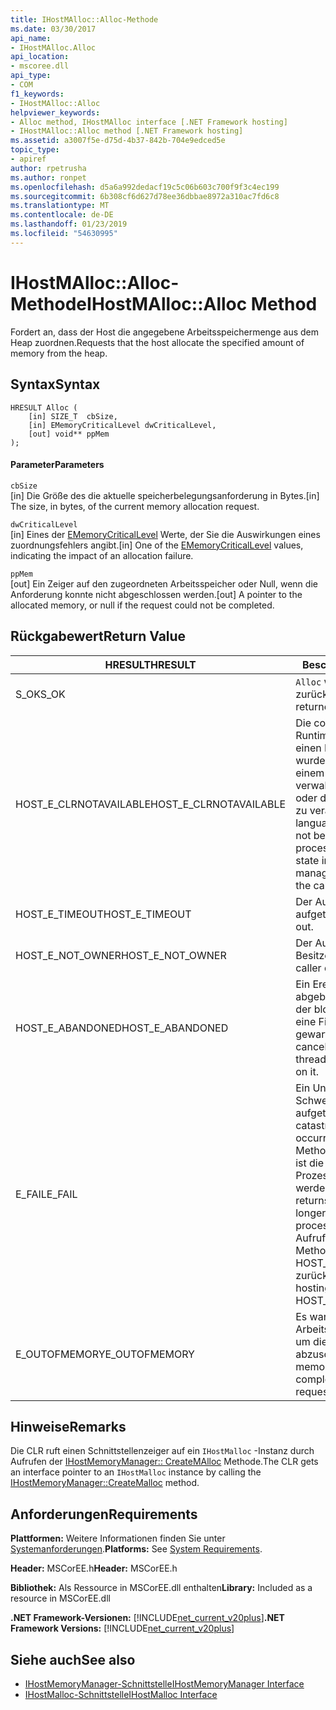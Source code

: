 ```yaml
---
title: IHostMAlloc::Alloc-Methode
ms.date: 03/30/2017
api_name:
- IHostMAlloc.Alloc
api_location:
- mscoree.dll
api_type:
- COM
f1_keywords:
- IHostMAlloc::Alloc
helpviewer_keywords:
- Alloc method, IHostMAlloc interface [.NET Framework hosting]
- IHostMAlloc::Alloc method [.NET Framework hosting]
ms.assetid: a3007f5e-d75d-4b37-842b-704e9edced5e
topic_type:
- apiref
author: rpetrusha
ms.author: ronpet
ms.openlocfilehash: d5a6a992dedacf19c5c06b603c700f9f3c4ec199
ms.sourcegitcommit: 6b308cf6d627d78ee36dbbae8972a310ac7fd6c8
ms.translationtype: MT
ms.contentlocale: de-DE
ms.lasthandoff: 01/23/2019
ms.locfileid: "54630995"
---
```

# <a name="ihostmallocalloc-method"></a><span data-ttu-id="818dd-102">IHostMAlloc::Alloc-Methode</span><span class="sxs-lookup"><span data-stu-id="818dd-102">IHostMAlloc::Alloc Method</span></span>
<span data-ttu-id="818dd-103">Fordert an, dass der Host die angegebene Arbeitsspeichermenge aus dem Heap zuordnen.</span><span class="sxs-lookup"><span data-stu-id="818dd-103">Requests that the host allocate the specified amount of memory from the heap.</span></span>  
  
## <a name="syntax"></a><span data-ttu-id="818dd-104">Syntax</span><span class="sxs-lookup"><span data-stu-id="818dd-104">Syntax</span></span>  
  
```  
HRESULT Alloc (  
    [in] SIZE_T  cbSize,   
    [in] EMemoryCriticalLevel dwCriticalLevel,   
    [out] void** ppMem  
);  
```  
  
#### <a name="parameters"></a><span data-ttu-id="818dd-105">Parameter</span><span class="sxs-lookup"><span data-stu-id="818dd-105">Parameters</span></span>  
 `cbSize`  
 <span data-ttu-id="818dd-106">[in] Die Größe des die aktuelle speicherbelegungsanforderung in Bytes.</span><span class="sxs-lookup"><span data-stu-id="818dd-106">[in] The size, in bytes, of the current memory allocation request.</span></span>  
  
 `dwCriticalLevel`  
 <span data-ttu-id="818dd-107">[in] Eines der [EMemoryCriticalLevel](../../../../docs/framework/unmanaged-api/hosting/ememorycriticallevel-enumeration.md) Werte, der Sie die Auswirkungen eines zuordnungsfehlers angibt.</span><span class="sxs-lookup"><span data-stu-id="818dd-107">[in] One of the [EMemoryCriticalLevel](../../../../docs/framework/unmanaged-api/hosting/ememorycriticallevel-enumeration.md) values, indicating the impact of an allocation failure.</span></span>  
  
 `ppMem`  
 <span data-ttu-id="818dd-108">[out] Ein Zeiger auf den zugeordneten Arbeitsspeicher oder Null, wenn die Anforderung konnte nicht abgeschlossen werden.</span><span class="sxs-lookup"><span data-stu-id="818dd-108">[out] A pointer to the allocated memory, or null if the request could not be completed.</span></span>  
  
## <a name="return-value"></a><span data-ttu-id="818dd-109">Rückgabewert</span><span class="sxs-lookup"><span data-stu-id="818dd-109">Return Value</span></span>  
  
|<span data-ttu-id="818dd-110">HRESULT</span><span class="sxs-lookup"><span data-stu-id="818dd-110">HRESULT</span></span>|<span data-ttu-id="818dd-111">Beschreibung</span><span class="sxs-lookup"><span data-stu-id="818dd-111">Description</span></span>|  
|-------------|-----------------|  
|<span data-ttu-id="818dd-112">S_OK</span><span class="sxs-lookup"><span data-stu-id="818dd-112">S_OK</span></span>|<span data-ttu-id="818dd-113">`Alloc` wurde erfolgreich zurückgegeben.</span><span class="sxs-lookup"><span data-stu-id="818dd-113">`Alloc` returned successfully.</span></span>|  
|<span data-ttu-id="818dd-114">HOST_E_CLRNOTAVAILABLE</span><span class="sxs-lookup"><span data-stu-id="818dd-114">HOST_E_CLRNOTAVAILABLE</span></span>|<span data-ttu-id="818dd-115">Die common Language Runtime (CLR) wurde nicht in einen Prozess geladen wurde, oder die CLR ist in einem Zustand, in dem nicht verwalteten Code ausführen oder den Aufruf erfolgreich zu verarbeiten.</span><span class="sxs-lookup"><span data-stu-id="818dd-115">The common language runtime (CLR) has not been loaded into a process, or the CLR is in a state in which it cannot run managed code or process the call successfully.</span></span>|  
|<span data-ttu-id="818dd-116">HOST_E_TIMEOUT</span><span class="sxs-lookup"><span data-stu-id="818dd-116">HOST_E_TIMEOUT</span></span>|<span data-ttu-id="818dd-117">Der Aufruf ist ein Timeout aufgetreten.</span><span class="sxs-lookup"><span data-stu-id="818dd-117">The call timed out.</span></span>|  
|<span data-ttu-id="818dd-118">HOST_E_NOT_OWNER</span><span class="sxs-lookup"><span data-stu-id="818dd-118">HOST_E_NOT_OWNER</span></span>|<span data-ttu-id="818dd-119">Der Aufrufer ist nicht Besitzer der Sperre.</span><span class="sxs-lookup"><span data-stu-id="818dd-119">The caller does not own the lock.</span></span>|  
|<span data-ttu-id="818dd-120">HOST_E_ABANDONED</span><span class="sxs-lookup"><span data-stu-id="818dd-120">HOST_E_ABANDONED</span></span>|<span data-ttu-id="818dd-121">Ein Ereignis wurde abgebrochen, während sich der blockierte Thread oder eine Fiber darauf gewartet.</span><span class="sxs-lookup"><span data-stu-id="818dd-121">An event was canceled while a blocked thread or fiber was waiting on it.</span></span>|  
|<span data-ttu-id="818dd-122">E_FAIL</span><span class="sxs-lookup"><span data-stu-id="818dd-122">E_FAIL</span></span>|<span data-ttu-id="818dd-123">Ein Unbekannter Schwerwiegender Fehler ist aufgetreten.</span><span class="sxs-lookup"><span data-stu-id="818dd-123">An unknown catastrophic failure occurred.</span></span> <span data-ttu-id="818dd-124">Wenn eine Methode E_FAIL zurückgibt, ist die CLR nicht mehr im Prozess verwendet werden.</span><span class="sxs-lookup"><span data-stu-id="818dd-124">When a method returns E_FAIL, the CLR is no longer usable within the process.</span></span> <span data-ttu-id="818dd-125">Nachfolgende Aufrufe zum Hosten der Methoden HOST_E_CLRNOTAVAILABLE zurück.</span><span class="sxs-lookup"><span data-stu-id="818dd-125">Subsequent calls to hosting methods return HOST_E_CLRNOTAVAILABLE.</span></span>|  
|<span data-ttu-id="818dd-126">E_OUTOFMEMORY</span><span class="sxs-lookup"><span data-stu-id="818dd-126">E_OUTOFMEMORY</span></span>|<span data-ttu-id="818dd-127">Es war nicht genügend Arbeitsspeicher verfügbar, um die Anforderung abzuschließen.</span><span class="sxs-lookup"><span data-stu-id="818dd-127">Not enough memory was available to complete the allocation request.</span></span>|  
  
## <a name="remarks"></a><span data-ttu-id="818dd-128">Hinweise</span><span class="sxs-lookup"><span data-stu-id="818dd-128">Remarks</span></span>  
 <span data-ttu-id="818dd-129">Die CLR ruft einen Schnittstellenzeiger auf ein `IHostMalloc` -Instanz durch Aufrufen der [IHostMemoryManager:: CreateMAlloc](../../../../docs/framework/unmanaged-api/hosting/ihostmemorymanager-createmalloc-method.md) Methode.</span><span class="sxs-lookup"><span data-stu-id="818dd-129">The CLR gets an interface pointer to an `IHostMalloc` instance by calling the [IHostMemoryManager::CreateMalloc](../../../../docs/framework/unmanaged-api/hosting/ihostmemorymanager-createmalloc-method.md) method.</span></span>  
  
## <a name="requirements"></a><span data-ttu-id="818dd-130">Anforderungen</span><span class="sxs-lookup"><span data-stu-id="818dd-130">Requirements</span></span>  
 <span data-ttu-id="818dd-131">**Plattformen:** Weitere Informationen finden Sie unter [Systemanforderungen](../../../../docs/framework/get-started/system-requirements.md).</span><span class="sxs-lookup"><span data-stu-id="818dd-131">**Platforms:** See [System Requirements](../../../../docs/framework/get-started/system-requirements.md).</span></span>  
  
 <span data-ttu-id="818dd-132">**Header:** MSCorEE.h</span><span class="sxs-lookup"><span data-stu-id="818dd-132">**Header:** MSCorEE.h</span></span>  
  
 <span data-ttu-id="818dd-133">**Bibliothek:** Als Ressource in MSCorEE.dll enthalten</span><span class="sxs-lookup"><span data-stu-id="818dd-133">**Library:** Included as a resource in MSCorEE.dll</span></span>  
  
 <span data-ttu-id="818dd-134">**.NET Framework-Versionen:** [!INCLUDE[net_current_v20plus](../../../../includes/net-current-v20plus-md.md)]</span><span class="sxs-lookup"><span data-stu-id="818dd-134">**.NET Framework Versions:** [!INCLUDE[net_current_v20plus](../../../../includes/net-current-v20plus-md.md)]</span></span>  
  
## <a name="see-also"></a><span data-ttu-id="818dd-135">Siehe auch</span><span class="sxs-lookup"><span data-stu-id="818dd-135">See also</span></span>
- [<span data-ttu-id="818dd-136">IHostMemoryManager-Schnittstelle</span><span class="sxs-lookup"><span data-stu-id="818dd-136">IHostMemoryManager Interface</span></span>](../../../../docs/framework/unmanaged-api/hosting/ihostmemorymanager-interface.md)
- [<span data-ttu-id="818dd-137">IHostMalloc-Schnittstelle</span><span class="sxs-lookup"><span data-stu-id="818dd-137">IHostMalloc Interface</span></span>](../../../../docs/framework/unmanaged-api/hosting/ihostmalloc-interface.md)
